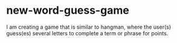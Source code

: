 # new-word-guess-game
I am creating a game that is similar to hangman, where the user(s) guess(es) several letters to complete a term or phrase for points.
